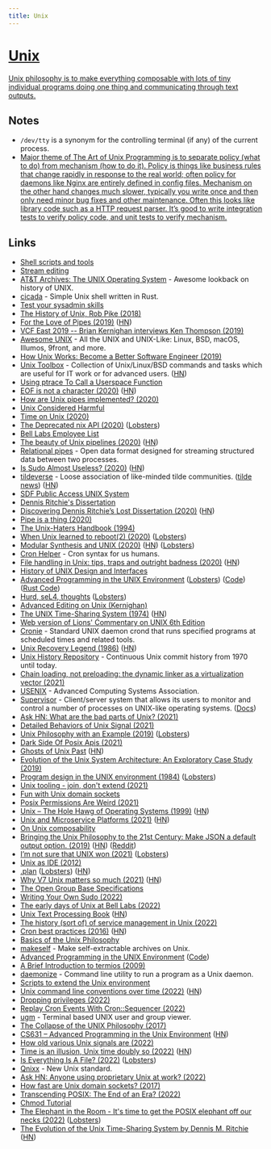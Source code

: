 ```yaml
---
title: Unix
---
```


# [Unix](http://en.wikipedia.org/wiki/Unix)

[Unix philosophy is to make everything composable with lots of tiny individual programs doing one thing and communicating through text outputs.](https://twitter.com/chigbarg/status/1466497684953440259)

## Notes

- `/dev/tty` is a synonym for the controlling terminal (if any) of the current process.
- [Major theme of The Art of Unix Programming is to separate policy (what to do) from mechanism (how to do it). Policy is things like business rules that change rapidly in response to the real world; often policy for daemons like Nginx are entirely defined in config files. Mechanism on the other hand changes much slower, typically you write once and then only need minor bug fixes and other maintenance. Often this looks like library code such as a HTTP request parser. It’s good to write integration tests to verify policy code, and unit tests to verify mechanism.](https://lobste.rs/s/rgqg1v/what_functions_why_functions)

## Links

- [Shell scripts and tools](https://yoshuawuyts.gitbooks.io/knowledge/content/unix/unix.html)
- [Stream editing](https://yoshuawuyts.gitbooks.io/knowledge/content/unix/streams.html)
- [AT&T Archives: The UNIX Operating System](https://www.youtube.com/watch?v=tc4ROCJYbm0&t=4m8s) - Awesome lookback on history of UNIX.
- [cicada](https://github.com/mitnk/cicada) - Simple Unix shell written in Rust.
- [Test your sysadmin skills](https://github.com/trimstray/test-your-sysadmin-skills)
- [The History of Unix, Rob Pike (2018)](https://www.youtube.com/watch?v=_2NI6t2r_Hs)
- [For the Love of Pipes (2019)](https://blog.jessfraz.com/post/for-the-love-of-pipes/) ([HN](https://news.ycombinator.com/item?id=18967249))
- [VCF East 2019 -- Brian Kernighan interviews Ken Thompson (2019)](https://www.youtube.com/watch?time_continue=3&v=EY6q5dv_B-o)
- [Awesome UNIX](https://github.com/sirredbeard/Awesome-UNIX) - All the UNIX and UNIX-Like: Linux, BSD, macOS, Illumos, 9front, and more.
- [How Unix Works: Become a Better Software Engineer (2019)](https://neilkakkar.com/unix.html)
- [Unix Toolbox](http://cb.vu/unixtoolbox.xhtml) - Collection of Unix/Linux/BSD commands and tasks which are useful for IT work or for advanced users. ([HN](https://news.ycombinator.com/item?id=10022729))
- [Using ptrace To Call a Userspace Function](https://github.com/eklitzke/ptrace-call-userspace)
- [EOF is not a character (2020)](https://ruslanspivak.com/eofnotchar/) ([HN](https://news.ycombinator.com/item?id=22557412))
- [How are Unix pipes implemented? (2020)](https://toroid.org/unix-pipe-implementation)
- [Unix Considered Harmful](https://zge.us.to/unix-harmful.html)
- [Time on Unix (2020)](https://venam.nixers.net/blog/unix/2020/05/02/time-on-unix.html)
- [The Deprecated nix API (2020)](https://www.bitquabit.com/post/deprecated-nix-api/) ([Lobsters](https://lobste.rs/s/ojiulv/deprecated_nix_api))
- [Bell Labs Employee List](http://cm.bell-labs.co/who/)
- [The beauty of Unix pipelines (2020)](https://prithu.xyz/posts/unix-pipeline/) ([HN](https://news.ycombinator.com/item?id=23420786))
- [Relational pipes](https://relational-pipes.globalcode.info/v_0/index.xhtml) - Open data format designed for streaming structured data between two processes.
- [Is Sudo Almost Useless? (2020)](https://security.stackexchange.com/questions/232924/is-sudo-almost-useless) ([HN](https://news.ycombinator.com/item?id=23468456))
- [tildeverse](https://tildeverse.org/) - Loose association of like-minded tilde communities. ([tilde news](https://tilde.news/)) ([HN](https://news.ycombinator.com/item?id=34950093))
- [SDF Public Access UNIX System](https://sdf.org/)
- [Dennis Ritchie's Dissertation](https://minnie.tuhs.org/pipermail/tuhs/2020-August/021937.html)
- [Discovering Dennis Ritchie’s Lost Dissertation (2020)](https://computerhistory.org/blog/discovering-dennis-ritchies-lost-dissertation/) ([HN](https://news.ycombinator.com/item?id=23582070))
- [Pipe is a thing (2020)](https://blog.8-p.info/en/2020/06/16/pipe/)
- [The Unix-Haters Handbook (1994)](https://web.mit.edu/~simsong/www/ugh.pdf)
- [When Unix learned to reboot(2) (2020)](http://bsdimp.blogspot.com/2020/07/when-unix-learned-to-reboot2.html) ([Lobsters](https://lobste.rs/s/e0e0qe/when_unix_learned_reboot_2))
- [Modular Synthesis and UNIX (2020)](https://nora.codes/post/modular-synthesis-and-unix/) ([HN](https://news.ycombinator.com/item?id=24023727)) ([Lobsters](https://lobste.rs/s/cbtcax/modular_synthesis_unix))
- [Cron Helper](https://cron.help/) - Cron syntax for us humans.
- [File handling in Unix: tips, traps and outright badness (2020)](https://rachelbythebay.com/w/2020/08/11/files/) ([HN](https://news.ycombinator.com/item?id=24129113))
- [History of UNIX Design and Interfaces](https://github.com/penberg/unix-history)
- [Advanced Programming in the UNIX Environment](https://stevens.netmeister.org/631/) ([Lobsters](https://lobste.rs/s/zyt4hk/cs631_advanced_programming_unix)) ([Code](https://github.com/jschauma/cs631apue)) ([Rust Code](https://github.com/philippkeller/apue-rust))
- [Hurd, seL4, thoughts](https://nalaginrut.com/archives/2019/12/11/hurd%2c%20sel4%2c%20thoughts) ([Lobsters](https://lobste.rs/s/5bfhrj/hurd_sel4_thoughts))
- [Advanced Editing on Unix (Kernighan)](http://maibriz.de/unix/ultrix/etc/ae.pdf)
- [The UNIX Time-Sharing System (1974)](https://chsasank.github.io/classic_papers/unix-time-sharing-system.html) ([HN](https://news.ycombinator.com/item?id=24797312))
- [Web version of Lions' Commentary on UNIX 6th Edition](https://warsus.github.io/lions-/)
- [Cronie](https://github.com/cronie-crond/cronie) - Standard UNIX daemon crond that runs specified programs at scheduled times and related tools.
- [Unix Recovery Legend (1986)](https://www.ee.ryerson.ca/~elf/hack/recovery.html) ([HN](https://news.ycombinator.com/item?id=25491790))
- [Unix History Repository](https://github.com/dspinellis/unix-history-repo) - Continuous Unix commit history from 1970 until today.
- [Chain loading, not preloading: the dynamic linker as a virtualization vector (2021)](https://www.cs.kent.ac.uk/people/staff/srk21/blog/2021/01/04/)
- [USENIX](https://www.usenix.org/) - Advanced Computing Systems Association.
- [Supervisor](https://github.com/Supervisor/supervisor) - Client/server system that allows its users to monitor and control a number of processes on UNIX-like operating systems. ([Docs](http://supervisord.org/))
- [Ask HN: What are the bad parts of Unix? (2021)](https://news.ycombinator.com/item?id=26604833)
- [Detailed Behaviors of Unix Signal (2021)](https://www.dyx.name/posts/essays/signal.html)
- [Unix Philosophy with an Example (2019)](https://massimo-nazaria.github.io/blog/2019/03/02/unix-philosophy-with-an-example.html) ([Lobsters](https://lobste.rs/s/0zuri5/unix_philosophy_with_example))
- [Dark Side Of Posix Apis (2021)](https://vorner.github.io/2021/01/03/dark-side-of-posix-apis.html)
- [Ghosts of Unix Past](https://lwn.net/Articles/411845/) ([HN](https://news.ycombinator.com/item?id=27183784))
- [Evolution of the Unix System Architecture: An Exploratory Case Study (2019)](https://ieeexplore.ieee.org/document/8704965)
- [Program design in the UNIX environment (1984)](http://harmful.cat-v.org/cat-v/unix_prog_design.pdf) ([Lobsters](https://lobste.rs/s/a2k2pp/program_design_unix_environment_1984))
- [Unix tooling - join, don't extend (2021)](https://qmacro.org/2021/07/21/unix-tooling-join,-don't-extend/)
- [Fun with Unix domain sockets](https://simonwillison.net/2021/Jul/13/unix-domain-sockets/)
- [Posix Permissions Are Weird (2021)](https://paulcavallaro.com/blog/posix-permissions-are-weird/)
- [Unix – The Hole Hawg of Operating Systems (1999)](http://www.team.net/mjb/hawg.html) ([HN](https://news.ycombinator.com/item?id=28015229))
- [Unix and Microservice Platforms (2021)](https://blog.deref.io/unix-and-microservice-platforms/) ([HN](https://news.ycombinator.com/item?id=28039542))
- [On Unix composability](https://p.janouch.name/text/on-unix-composability.html)
- [Bringing the Unix Philosophy to the 21st Century: Make JSON a default output option. (2019)](https://blog.kellybrazil.com/2019/11/26/bringing-the-unix-philosophy-to-the-21st-century/) ([HN](https://news.ycombinator.com/item?id=28266193)) ([Reddit](https://www.reddit.com/r/programming/comments/pa4cbb/bringing_the_unix_philosophy_to_the_21st_century/))
- [I’m not sure that UNIX won (2021)](https://rubenerd.com/im-not-sure-that-unix-won/) ([Lobsters](https://lobste.rs/s/ezqjv5/i_m_not_sure_unix_won))
- [Unix as IDE (2012)](https://blog.sanctum.geek.nz/series/unix-as-ide/)
- [.plan](https://plan.cat/) ([Lobsters](https://lobste.rs/s/woxgih/plan)) ([HN](https://news.ycombinator.com/item?id=29248368))
- [Why V7 Unix matters so much (2021)](https://utcc.utoronto.ca/~cks/space/blog/unix/V7WhyItMattersSoMuch) ([HN](https://news.ycombinator.com/item?id=29308246))
- [The Open Group Base Specifications](https://pubs.opengroup.org/onlinepubs/9699919799.2018edition/)
- [Writing Your Own Sudo (2022)](https://rtpg.co/2022/02/13/your-own-sudo.html)
- [The early days of Unix at Bell Labs (2022)](https://www.youtube.com/watch?v=ECCr_KFl41E)
- [Unix Text Processing Book](https://github.com/larrykollar/Unix-Text-Processing) ([HN](https://news.ycombinator.com/item?id=30396667))
- [The history (sort of) of service management in Unix (2022)](https://utcc.utoronto.ca/~cks/space/blog/unix/ServiceManagementHistory)
- [Cron best practices (2016)](https://blog.sanctum.geek.nz/cron-best-practices/) ([HN](https://news.ycombinator.com/item?id=30636872))
- [Basics of the Unix Philosophy](https://homepage.cs.uri.edu/~thenry/resources/unix_art/ch01s06.html)
- [makeself](https://github.com/megastep/makeself) - Make self-extractable archives on Unix.
- [Advanced Programming in the UNIX Environment](https://people.cs.nctu.edu.tw/~chuang/courses/unixprog/) ([Code](https://github.com/ss8651twtw/Unix-Programming))
- [A Brief Introduction to termios (2009)](https://blog.nelhage.com/2009/12/a-brief-introduction-to-termios/)
- [daemonize](https://github.com/bmc/daemonize) - Command line utility to run a program as a Unix daemon.
- [Scripts to extend the Unix environment](https://github.com/thrig/scripts)
- [Unix command line conventions over time (2022)](https://blog.liw.fi/posts/2022/05/07/unix-cli/) ([HN](https://news.ycombinator.com/item?id=31293032))
- [Dropping privileges (2022)](https://blog.habets.se/2022/03/Dropping-privileges.html)
- [Replay Cron Events With Cron::Sequencer (2022)](https://leejo.github.io/2022/06/02/cron_sequencer/)
- [ugm](https://github.com/ariasmn/ugm) - Terminal based UNIX user and group viewer.
- [The Collapse of the UNIX Philosophy (2017)](https://kukuruku.co/post/the-collapse-of-the-unix-philosophy/)
- [CS631 – Advanced Programming in the Unix Environment](https://stevens.netmeister.org/631/) ([HN](https://news.ycombinator.com/item?id=33140795))
- [How old various Unix signals are (2022)](https://utcc.utoronto.ca/~cks/space/blog/unix/SignalsHowOld)
- [Time is an illusion, Unix time doubly so (2022)](https://www.netmeister.org/blog/epoch.html) ([HN](https://news.ycombinator.com/item?id=33341652))
- [Is Everything Is A File? (2022)](https://blog.sunfishcode.online/is-everything-is-a-file/) ([Lobsters](https://lobste.rs/s/artq99/is_everything_is_file))
- [Qnixx](https://github.com/Qnixx/src) - New Unix standard.
- [Ask HN: Anyone using proprietary Unix at work? (2022)](https://news.ycombinator.com/item?id=34017934)
- [How fast are Unix domain sockets? (2017)](https://blog.myhro.info/2017/01/how-fast-are-unix-domain-sockets)
- [Transcending POSIX: The End of an Era? (2022)](https://www.usenix.org/publications/loginonline/transcending-posix-end-era)
- [Chmod Tutorial](https://skorotkiewicz.github.io/techlog/learning-chmod-permissions-in-30-seconds/)
- [The Elephant in the Room - It's time to get the POSIX elephant off our necks (2022)](https://queue.acm.org/detail.cfm?id=3570921) ([Lobsters](https://lobste.rs/s/ws2n6z/elephant_room_it_s_time_get_posix_elephant))
- [The Evolution of the Unix Time-Sharing System by Dennis M. Ritchie](https://www.bell-labs.com/usr/dmr/www/hist.pdf) ([HN](https://news.ycombinator.com/item?id=36598254))
